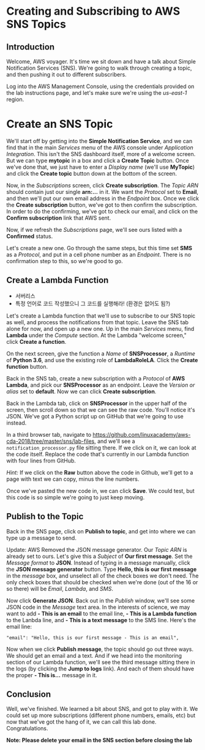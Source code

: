 # Creating and Subscribing to AWS SNS Topics

## Introduction

Welcome, AWS voyager. It's time we sit down and have a talk about Simple Notification Services (SNS). We're going to walk through creating a topic, and then pushing it out to different subscribers.

Log into the AWS Management Console, using the credentials provided on the lab instructions page, and let's make sure we're using the *us-east-1* region.

# Create an SNS Topic

We'll start off by getting into the **Simple Notification Service**, and we can find that in the main *Services* menu of the AWS console under *Application Integration*. This isn't the SNS dashboard itself, more of a welcome screen. But we can type **mytopic** in a box and click a **Create Topic** button. Once we've done that, we just have to enter a *Display name* (we'll use **MyTopic**) and click the **Create topic** button down at the bottom of the screen.

Now, in the *Subscriptions* screen, click **Create subscription**. The *Topic ARN* should contain just our single **arn:...** in it. We want the *Protocol* set to **Email**, and then we'll put our own email address in the *Endpoint* box. Once we click the **Create subscription** button, we've got to then confirm the subscription. In order to do the confirming, we've got to check our email, and click on the **Confirm subscription** link that AWS sent.

Now, if we refresh the *Subscriptions* page, we'll see ours listed with a **Confirmed** status.

Let's create a new one. Go through the same steps, but this time set **SMS** as a *Protocol*, and put in a cell phone number as an *Endpoint*. There is no confirmation step to this, so we're good to go.

## Create a Lambda Function

- 서버리스 
- 특정 언어로 코드 작성했으니 그 코드를 실행해라! (환경은 없어도 됨?)

Let's create a Lambda function that we'll use to subscribe to our SNS topic as well, and process the notifications from that topic. Leave the SNS tab alone for now, and open up a new one. Up in the main *Services* menu, find **Lambda** under the *Compute* section. At the Lambda "welcome screen," click **Create a function**.

On the next screen, give the function a *Name* of **SNSProcessor**, a *Runtime* of **Python 3.6**, and use the existing role of **LambdaRoleLA**. Click the **Create function** button.

Back in the SNS tab, create a new subscription with a *Protocol* of **AWS Lambda**, and pick our **SNSProcessor** as an endpoint. Leave the *Version or alias* set to **default**. Now we can click **Create subscription**.

Back in the Lambda tab, click on **SNSProcessor** in the upper half of the screen, then scroll down so that we can see the raw code. You'll notice it's JSON. We've got a Python script up on GitHub that we're going to use instead.

In a third browser tab, navigate to https://github.com/linuxacademy/aws-cda-2018/tree/master/sns/lab-files, and we'll see a `notification_processor.py` file sitting there. If we click on it, we can look at the code itself. Replace the code that's currently in our Lambda function with four lines from GitHub.

*Hint:* If we click on the **Raw** button above the code in Github, we'll get to a page with text we can copy, minus the line numbers.

Once we've pasted the new code in, we can click **Save**. We could test, but this code is so simple we're going to just keep moving.

## Publish to the Topic

Back in the SNS page, click on **Publish to topic**, and get into where we can type up a message to send.

Update: AWS Removed the JSON message generator. Our *Topic ARN* is already set to ours. Let's give this a *Subject* of **Our first message**. Set the *Message format* to **JSON**. Instead of typing in a message manually, click the **JSON message generator** button. Type **Hello, this is our first message** in the *message* box, and unselect all of the check boxes we don't need. The only check boxes that should be checked when we're done (out of the 16 or so there) will be *Email*, *Lambda*, and *SMS*.

Now click **Generate JSON**. Back out in the *Publish* window, we'll see some JSON code in the *Message* text area. In the interests of science, we may want to add **- This is an email** to the email line, **- This is a Lambda function** to the Lanbda line, and **- This is a text message** to the SMS line. Here's the email line:

```
"email": "Hello, this is our first message - This is an email",
```

Now when we click **Publish message**, the topic should go out three ways. We should get an email and a text. And if we head into the monitoring section of our Lambda function, we'll see the third message sitting there in the logs (by clicking the **Jump to logs** link). And each of them should have the proper **- This is...** message in it.

## Conclusion

Well, we've finished. We learned a bit about SNS, and got to play with it. We could set up more subscriptions (different phone numbers, emails, etc) but now that we've got the hang of it, we can call this lab done. Congratulations.

**Note: Please delete your email in the SNS section before closing the lab**